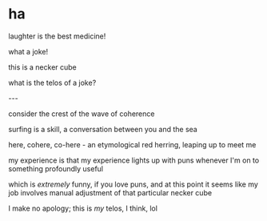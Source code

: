 # ha

laughter is the best medicine!

what a joke!

this is a necker cube

what is the telos of a joke?

\---

consider the crest of the wave of coherence

surfing is a skill, a conversation between you and the sea

here, cohere, co-here - an etymological red herring, leaping up to meet me

my experience is that my experience lights up with puns whenever I'm on to something profoundly useful

which is _extremely_ funny, if you love puns, and at this point it seems like my job involves manual adjustment of that particular necker cube

I make no apology; this is _my_ telos, I think, lol
